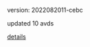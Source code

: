 version: 2022082011-cebc

updated 10 avds

[details](https://github.com/0x74f917491bfa7ebfa379/ali_avd_db/blob/master/change_log/2022/08/20/11/cebc.txt)